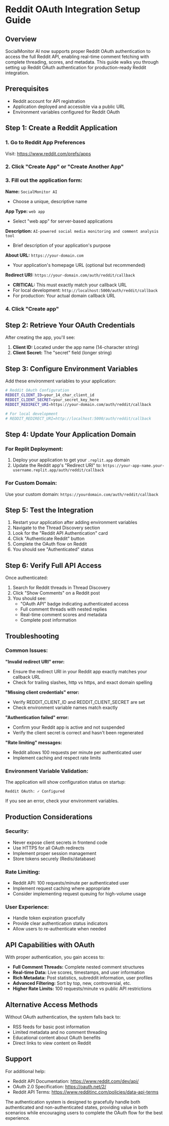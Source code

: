 # Reddit OAuth Integration Setup Guide

## Overview

SocialMonitor AI now supports proper Reddit OAuth authentication to access the full Reddit API, enabling real-time comment fetching with complete threading, scores, and metadata. This guide walks you through setting up Reddit OAuth authentication for production-ready Reddit integration.

## Prerequisites

- Reddit account for API registration
- Application deployed and accessible via a public URL
- Environment variables configured for Reddit OAuth

## Step 1: Create a Reddit Application

### 1. Go to Reddit App Preferences
Visit: https://www.reddit.com/prefs/apps

### 2. Click "Create App" or "Create Another App"

### 3. Fill out the application form:

**Name:** `SocialMonitor AI`
- Choose a unique, descriptive name

**App Type:** `web app`
- Select "web app" for server-based applications

**Description:** `AI-powered social media monitoring and comment analysis tool`
- Brief description of your application's purpose

**About URL:** `https://your-domain.com` 
- Your application's homepage URL (optional but recommended)

**Redirect URI:** `https://your-domain.com/auth/reddit/callback`
- **CRITICAL:** This must exactly match your callback URL
- For local development: `http://localhost:5000/auth/reddit/callback`
- For production: Your actual domain callback URL

### 4. Click "Create app"

## Step 2: Retrieve Your OAuth Credentials

After creating the app, you'll see:

1. **Client ID:** Located under the app name (14-character string)
2. **Client Secret:** The "secret" field (longer string)

## Step 3: Configure Environment Variables

Add these environment variables to your application:

```bash
# Reddit OAuth Configuration
REDDIT_CLIENT_ID=your_14_char_client_id
REDDIT_CLIENT_SECRET=your_secret_key_here
REDDIT_REDIRECT_URI=https://your-domain.com/auth/reddit/callback

# For local development
# REDDIT_REDIRECT_URI=http://localhost:5000/auth/reddit/callback
```

## Step 4: Update Your Application Domain

### For Replit Deployment:
1. Deploy your application to get your `.replit.app` domain
2. Update the Reddit app's "Redirect URI" to: `https://your-app-name.your-username.replit.app/auth/reddit/callback`

### For Custom Domain:
Use your custom domain: `https://yourdomain.com/auth/reddit/callback`

## Step 5: Test the Integration

1. Restart your application after adding environment variables
2. Navigate to the Thread Discovery section
3. Look for the "Reddit API Authentication" card
4. Click "Authenticate Reddit" button
5. Complete the OAuth flow on Reddit
6. You should see "Authenticated" status

## Step 6: Verify Full API Access

Once authenticated:
1. Search for Reddit threads in Thread Discovery
2. Click "Show Comments" on a Reddit post
3. You should see:
   - "OAuth API" badge indicating authenticated access
   - Full comment threads with nested replies
   - Real-time comment scores and metadata
   - Complete post information

## Troubleshooting

### Common Issues:

**"Invalid redirect URI" error:**
- Ensure the redirect URI in your Reddit app exactly matches your callback URL
- Check for trailing slashes, http vs https, and exact domain spelling

**"Missing client credentials" error:**
- Verify REDDIT_CLIENT_ID and REDDIT_CLIENT_SECRET are set
- Check environment variable names match exactly

**"Authentication failed" error:**
- Confirm your Reddit app is active and not suspended
- Verify the client secret is correct and hasn't been regenerated

**"Rate limiting" messages:**
- Reddit allows 100 requests per minute per authenticated user
- Implement caching and respect rate limits

### Environment Variable Validation:

The application will show configuration status on startup:
```
Reddit OAuth: ✓ Configured
```

If you see an error, check your environment variables.

## Production Considerations

### Security:
- Never expose client secrets in frontend code
- Use HTTPS for all OAuth redirects
- Implement proper session management
- Store tokens securely (Redis/database)

### Rate Limiting:
- Reddit API: 100 requests/minute per authenticated user
- Implement request caching where appropriate
- Consider implementing request queuing for high-volume usage

### User Experience:
- Handle token expiration gracefully
- Provide clear authentication status indicators
- Allow users to re-authenticate when needed

## API Capabilities with OAuth

With proper authentication, you gain access to:

- **Full Comment Threads:** Complete nested comment structures
- **Real-time Data:** Live scores, timestamps, and user information  
- **Rich Metadata:** Post statistics, subreddit information, user profiles
- **Advanced Filtering:** Sort by top, new, controversial, etc.
- **Higher Rate Limits:** 100 requests/minute vs public API restrictions

## Alternative Access Methods

Without OAuth authentication, the system falls back to:
- RSS feeds for basic post information
- Limited metadata and no comment threading
- Educational content about OAuth benefits
- Direct links to view content on Reddit

## Support

For additional help:
- Reddit API Documentation: https://www.reddit.com/dev/api/
- OAuth 2.0 Specification: https://oauth.net/2/
- Reddit API Terms: https://www.redditinc.com/policies/data-api-terms

The authentication system is designed to gracefully handle both authenticated and non-authenticated states, providing value in both scenarios while encouraging users to complete the OAuth flow for the best experience.